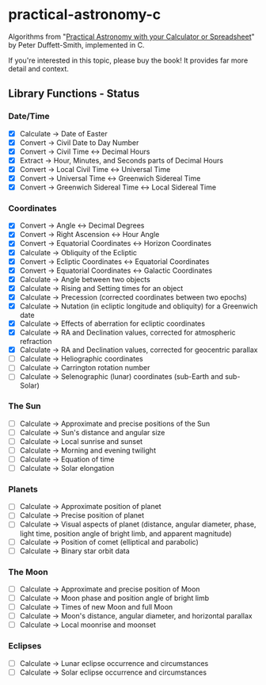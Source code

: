 # practical-astronomy-c

Algorithms from "[Practical Astronomy with your Calculator or Spreadsheet](https://www.amazon.com/Practical-Astronomy-your-Calculator-Spreadsheet/dp/1108436072)" by Peter Duffett-Smith, implemented in C.

If you're interested in this topic, please buy the book! It provides far more detail and context.

## Library Functions - Status

### Date/Time

- [x] Calculate -> Date of Easter
- [x] Convert -> Civil Date to Day Number
- [x] Convert -> Civil Time <-> Decimal Hours
- [x] Extract -> Hour, Minutes, and Seconds parts of Decimal Hours
- [x] Convert -> Local Civil Time <-> Universal Time
- [x] Convert -> Universal Time <-> Greenwich Sidereal Time
- [x] Convert -> Greenwich Sidereal Time <-> Local Sidereal Time

### Coordinates

- [x] Convert -> Angle <-> Decimal Degrees
- [x] Convert -> Right Ascension <-> Hour Angle
- [x] Convert -> Equatorial Coordinates <-> Horizon Coordinates
- [x] Calculate -> Obliquity of the Ecliptic
- [x] Convert -> Ecliptic Coordinates <-> Equatorial Coordinates
- [x] Convert -> Equatorial Coordinates <-> Galactic Coordinates
- [x] Calculate -> Angle between two objects
- [x] Calculate -> Rising and Setting times for an object
- [x] Calculate -> Precession (corrected coordinates between two epochs)
- [x] Calculate -> Nutation (in ecliptic longitude and obliquity) for a Greenwich date
- [x] Calculate -> Effects of aberration for ecliptic coordinates
- [x] Calculate -> RA and Declination values, corrected for atmospheric refraction
- [x] Calculate -> RA and Declination values, corrected for geocentric parallax
- [ ] Calculate -> Heliographic coordinates
- [ ] Calculate -> Carrington rotation number
- [ ] Calculate -> Selenographic (lunar) coordinates (sub-Earth and sub-Solar)

### The Sun

- [ ] Calculate -> Approximate and precise positions of the Sun
- [ ] Calculate -> Sun's distance and angular size
- [ ] Calculate -> Local sunrise and sunset
- [ ] Calculate -> Morning and evening twilight
- [ ] Calculate -> Equation of time
- [ ] Calculate -> Solar elongation

### Planets

- [ ] Calculate -> Approximate position of planet
- [ ] Calculate -> Precise position of planet
- [ ] Calculate -> Visual aspects of planet (distance, angular diameter, phase, light time, position angle of bright limb, and apparent magnitude)
- [ ] Calculate -> Position of comet (elliptical and parabolic)
- [ ] Calculate -> Binary star orbit data

### The Moon

- [ ] Calculate -> Approximate and precise position of Moon
- [ ] Calculate -> Moon phase and position angle of bright limb
- [ ] Calculate -> Times of new Moon and full Moon
- [ ] Calculate -> Moon's distance, angular diameter, and horizontal parallax
- [ ] Calculate -> Local moonrise and moonset

### Eclipses

- [ ] Calculate -> Lunar eclipse occurrence and circumstances
- [ ] Calculate -> Solar eclipse occurrence and circumstances
